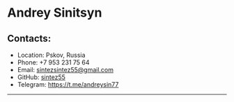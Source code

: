 # Andrey Sinitsyn
## Contacts:

* Location: Pskov, Russia
* Phone: +7 953 231 75 64
* Email: sintezsintez55@gmail.com
* GitHub: [sintez55](https://github.com/sintez55)
* Telegram: https://t.me/andreysin77
___

